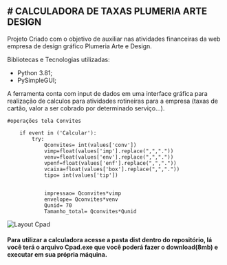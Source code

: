 ## # CALCULADORA DE TAXAS PLUMERIA ARTE DESIGN

Projeto Criado com o objetivo de auxiliar nas atividades financeiras da web empresa de design gráfico Plumeria Arte e Design.

Bibliotecas e Tecnologias utilizadas:
- Python 3.81;
- PySimpleGUI;

A ferramenta conta com input de dados em uma interface gráfica para realização de calculos para atividades rotineiras para a empresa (taxas de cartão, valor a ser cobrado por determinado serviço...).

        
    #operações tela Convites
        
        if event in ('Calcular'):
            try:
                Qconvites= int(values['conv'])
                vimp=float(values['imp'].replace(",","."))
                venv=float(values['env'].replace(",","."))
                vpenf=float(values['enf'].replace(",","."))
                vcaixa=float(values['box'].replace(",","."))
                tipo= int(values['tip'])
                
          
                impressao= Qconvites*vimp
                envelope= Qconvites*venv
                Qunid= 70
                Tamanho_total= Qconvites*Qunid

![Layout Cpad](https://i.imgur.com/aop9T1T.png "Layout Cpad")


#### Para utilizar a calculadora acesse a pasta dist dentro do repositório, lá você terá o arquivo Cpad.exe que você poderá fazer o download(8mb) e executar em sua própria máquina.
